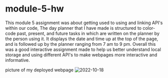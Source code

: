 # module-5-hw
This module 5 assignment was about getting used to using and linking API's within our code, The day planner that I have made is structured to color-code past, present, and future tasks in which are written on the planner by the person using it. It displays the date and time up at the top of the page, and is followed up by the planner ranging from 7 am to 9 pm. Overall this was a good interactive assignment made to help us better understand local storage and using different API's to make webpages more interactive and informative. 

picture of my deployed webpage 
![2022-10-18](https://user-images.githubusercontent.com/113151411/196564213-175223e4-98a3-48ee-8f4e-cd5a45b29feb.png)
